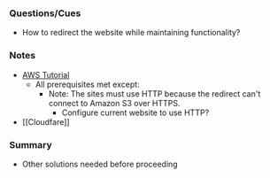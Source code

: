 ### Questions/Cues
- How to redirect the website while maintaining functionality?

### Notes
- [AWS Tutorial](https://aws.amazon.com/premiumsupport/knowledge-center/redirect-domain-route-53/)
	- All prerequisites met except:
		- Note: The sites must use HTTP because the redirect can't connect to Amazon S3 over HTTPS.
			- Configure current website to use HTTP?
- [[Cloudfare]]
### Summary
- Other solutions needed before proceeding